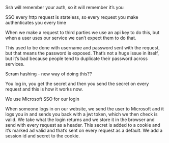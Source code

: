 Ssh will remember your auth, so it will remember it’s you 

SSO every http request is stateless, so every request you make authenticates you every time

When we make a request to third parties we use an api key to do this, but when a user uses our service we can’t expect them to do that.

This used to be done with username and password sent with the request, but that means the password is exposed. That’s not a huge issue in itself, but it’s bad because people tend to duplicate their password across services. 

Scram hashing - new way of doing this??

You log in, you get the secret and then you send the secret on every request and this is how it works now.

We use Microsoft SSO for our login 

When someone logs in on our website, we send the user to Microsoft and it logs you in and sends you back with a jwt token, which we then check is valid. 
We take what the login returns and we store it in the browser and send with every request as a header. This secret is added to a cookie and it’s marked ad valid and that’s sent on every request as a default. 
We add a session id and secret to the cookie.
